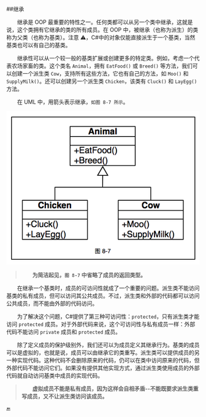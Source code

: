 ##继承

&emsp;&emsp;继承是 OOP 最重要的特性之一。任何类都可以从另一个类中继承，这就是说，这个类拥有它继承的类的所有成员。在 OOP 中，被继承（也称为派生）的类称为父类（也称为基类）。注意 ⚠️，C#中的对象仅能直接派生于一个基类，当然基类也可以有自己的基类。

&emsp;&emsp;继承性可以从一个较一般的基类扩展或创建更多的特定类。例如，考虑一个代表农场家畜的类。这个类名 `Animal`，拥有 `EatFood()` 或 `Breed()` 等方法，我们可以创建一个派生类 `Cow`，支持所有这些方法，它也有自己的方法，如 `Moo()` 和 `SupplyMilk()`。还可以创建另一个派生类 `Chicken`，该类有 `Cluck()` 和 `LayEgg()` 方法。

&emsp;&emsp;在 UML 中，用箭头表示继承，`如图 8-7 所示`。

![图 8-7](/assets/8-7.png)

>&emsp;&emsp;**为简洁起见，`图 8-7` 中省略了成员的返回类型。**

&emsp;&emsp;在继承一个基类时，成员的可访问性就成了一个重要的问题。派生类不能访问基类的私有成员，但可以访问其公共成员。不过，派生类和外部的代码都可以访问公共成员，而不能由外部的代码访问。

&emsp;&emsp;为了解决这个问题，C#提供了第三种可访问性：`protected`，只有派生类才能访问 `protected` 成员。对于外部代码来说，这个可访问性与私有成员一样：外部代码不能访问 `private` 成员和 `protected` 成员。

&emsp;&emsp;除了定义成员的保护级别外，我们还可以为成员定义其继承行为。基类的成员可以是虚拟的，也就是说，成员可以由继承它的类重写。派生类可以提供成员的另一种实现代码。这种代码不会删除原来的代码，仍可以在类中访问原来的代码，但外部代码不能访问它们。如果没有提供其他实现方式，通过派生类使用成员的外部代码就自动访问基类中成员的实现代码。


>&emsp;&emsp;**虚拟成员不能是私有成员，因为这样会自相矛盾--不能既要求派生类重写成员，又不让派生类访问该成员。**










🔚